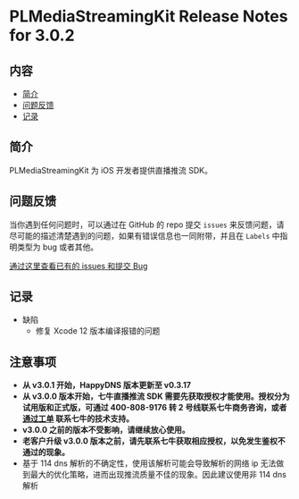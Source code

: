 # PLMediaStreamingKit Release Notes for 3.0.2

## 内容

- [简介](#简介)
- [问题反馈](#问题反馈)
- [记录](#记录)

## 简介

PLMediaStreamingKit 为 iOS 开发者提供直播推流 SDK。

## 问题反馈

当你遇到任何问题时，可以通过在 GitHub 的 repo 提交 ```issues``` 来反馈问题，请尽可能的描述清楚遇到的问题，如果有错误信息也一同附带，并且在 ```Labels``` 中指明类型为 bug 或者其他。

[通过这里查看已有的 issues 和提交 Bug](https://github.com/pili-engineering/PLMediaStreamingKit/issues)

## 记录
- 缺陷    
   - 修复 Xcode 12 版本编译报错的问题

## 注意事项

- **从 v3.0.1 开始，HappyDNS 版本更新至 v0.3.17**
- **从 v3.0.0 版本开始，七牛直播推流 SDK 需要先获取授权才能使用。授权分为试用版和正式版，可通过 400-808-9176 转 2 号线联系七牛商务咨询，或者 [通过工单](https://support.qiniu.com/?ref=developer.qiniu.com) 联系七牛的技术支持。**
- **v3.0.0 之前的版本不受影响，请继续放心使用。**
- **老客户升级 v3.0.0 版本之前，请先联系七牛获取相应授权，以免发生鉴权不通过的现象。**
- 基于 114 dns 解析的不确定性，使用该解析可能会导致解析的网络 ip 无法做到最大的优化策略，进而出现推流质量不佳的现象。因此建议使用非 114 dns 解析
